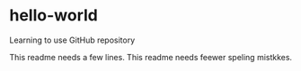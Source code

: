 # hello-world
Learning to use GitHub repository

This readme needs a few lines.
This readme needs feewer speling mistkkes.
